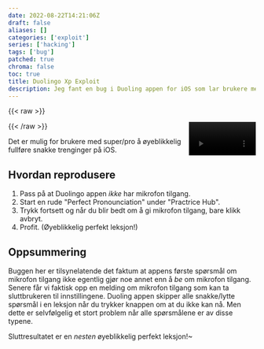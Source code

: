 ```yaml
---
date: 2022-08-22T14:21:06Z
draft: false
aliases: []
categories: ['exploit']
series: ['hacking']
tags: ['bug']
patched: true
chroma: false
toc: true
title: Duolingo Xp Exploit
description: Jeg fant en bug i Duoling appen for iOS som lar brukere med super/pro øyeblikkelig fullføre en snakke trening.
---
```


{{< raw >}}
<style>video { float: right; }</style>
<video width='27%' autoplay controls loop muted>
  <source src='/duolingo-xp-exploit.mp4' type='video/mp4'>
  <b>Nettleseren din støtter ikke video taggen!</b>
</video>
{{< /raw >}}

Det er mulig for brukere med super/pro å øyeblikkelig fullføre snakke trenginger på iOS.

## Hvordan reprodusere

1. Pass på at Duolingo appen *ikke* har mikrofon tilgang.
2. Start en rude "Perfect Pronounciation" under "Practrice Hub".
3. Trykk fortsett og når du blir bedt om å gi mikrofon tilgang, bare klikk avbryt.
4. Profit. (Øyeblikkelig perfekt leksjon!)

## Oppsummering
Buggen her er tilsynelatende det faktum at appens første spørsmål om mikrofon tilgang ikke egentlig gjør noe annet enn å *be* om mikrofon tilgang.
Senere får vi faktisk opp en melding om mikrofon tilgang som kan ta sluttbrukeren til innstillingene.
Duoling appen skipper alle snakke/lytte spørsmål i en leksjon når du trykker knappen om at du ikke kan nå.
Men dette er selvfølgelig et stort problem når alle spørsmålene er av disse typene.

Sluttresultatet er en *nesten* øyeblikkelig perfekt leksjon!~
